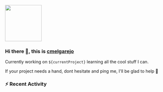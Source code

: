 <img src="https://avatars3.githubusercontent.com/u/2163649?s=400&u=13119a794e394b32643e8baae5dd2f0d39d93738&v=4"  width="120" height="120">

### Hi there 👋, this is [cmelgarejo](https://cmelgarejo.dev)

Currently working on `${currentProject}` learning all the cool stuff I can.

If your project needs a hand, dont hesitate and ping me, I'll be glad to help 💪

### :zap: Recent Activity

<!--START_SECTION:activity-->

